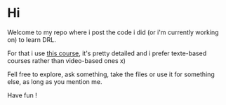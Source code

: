 # Hi

Welcome to my repo where i post the code i did (or i'm currently working on) to learn DRL.

For that i use [this course](https://huggingface.co/learn/deep-rl-course/unit0/introduction), it's pretty detailed and i prefer texte-based courses rather than video-based ones x)

Fell free to explore, ask something, take the files or use it for something else, as long as you mention me.

Have fun !